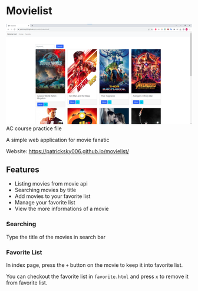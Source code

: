 # Movielist
![image](https://github.com/patricksky006/movielist/blob/04f49db9ee8b33ba5ad9cb4d97151521ad196309/indexpage.png)
AC course practice file

A simple web application for movie fanatic

Website: https://patricksky006.github.io/movielist/

## Features
- Listing movies from movie api
- Searching movies by title
- Add movies to your favorite list
- Manage your favorite list
- View the more informations of a movie

### Searching
Type the title of the movies in search bar

### Favorite List
In index page, press the `+` button on the movie to keep it into favorite list.

You can checkout the favorite list in `favorite.html` and press `x` to remove it from favorite list.
